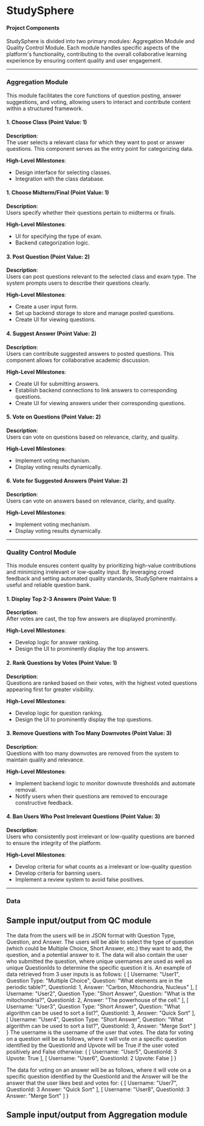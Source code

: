 # StudySphere

#### Project Components

StudySphere is divided into two primary modules: Aggregation Module and Quality Control Module. Each module handles specific aspects of the platform's functionality, contributing to the overall collaborative learning experience by ensuring content quality and user engagement.

---

### Aggregation Module
This module facilitates the core functions of question posting, answer suggestions, and voting, allowing users to interact and contribute content within a structured framework.

#### 1. Choose Class (Point Value: 1)
**Description**:  
The user selects a relevant class for which they want to post or answer questions. This component serves as the entry point for categorizing data.

**High-Level Milestones**:
- Design interface for selecting classes.
- Integration with the class database.
  
#### 1. Choose Midterm/Final (Point Value: 1)
**Description**:  
Users specify whether their questions pertain to midterms or finals.

**High-Level Milestones**:
- UI for specifying the type of exam.
- Backend categorization logic.

#### 3. Post Question (Point Value: 2)
**Description**:  
Users can post questions relevant to the selected class and exam type. The system prompts users to describe their questions clearly.

**High-Level Milestones**:
- Create a user input form.
- Set up backend storage to store and manage posted questions.
- Create UI for viewing questions.

#### 4. Suggest Answer (Point Value: 2)
**Description**:  
Users can contribute suggested answers to posted questions. This component allows for collaborative academic discussion.

**High-Level Milestones**:
- Create UI for submitting answers.
- Establish backend connections to link answers to corresponding questions.
- Create UI for viewing answers under their corresponding questions.

#### 5. Vote on Questions (Point Value: 2)
**Description**:  
Users can vote on questions based on relevance, clarity, and quality.

**High-Level Milestones**:
- Implement voting mechanism.
- Display voting results dynamically.

#### 6. Vote for Suggested Answers (Point Value: 2)
**Description**:  
Users can vote on answers based on relevance, clarity, and quality.

**High-Level Milestones**:
- Implement voting mechanism.
- Display voting results dynamically.

---

### Quality Control Module

This module ensures content quality by prioritizing high-value contributions and minimizing irrelevant or low-quality input. By leveraging crowd feedback and setting automated quality standards, StudySphere maintains a useful and reliable question bank.

#### 1. Display Top 2-3 Answers (Point Value: 1)
**Description**:  
After votes are cast, the top few answers are displayed prominently.

**High-Level Milestones**:
- Develop logic for answer ranking.
- Design the UI to prominently display the top answers.

#### 2. Rank Questions by Votes (Point Value: 1)
**Description**:  
Questions are ranked based on their votes, with the highest voted questions appearing first for greater visibility.

**High-Level Milestones**:
- Develop logic for question ranking.
- Design the UI to prominently display the top questions.

#### 3. Remove Questions with Too Many Downvotes (Point Value: 3)
**Description**:  
Questions with too many downvotes are removed from the system to maintain quality and relevance.

**High-Level Milestones**:
- Implement backend logic to monitor downvote thresholds and automate removal.
- Notify users when their questions are removed to encourage constructive feedback.

#### 4. Ban Users Who Post Irrelevant Questions (Point Value: 3)
**Description**:  
Users who consistently post irrelevant or low-quality questions are banned to ensure the integrity of the platform.

**High-Level Milestones**:
- Develop criteria for what counts as a irrelevant or low-quality question
- Develop criteria for banning users.
- Implement a review system to avoid false positives.

---

### Data
## Sample input/output from QC module
The data from the users will be in JSON format with Question Type, Question, and Answer. The users will be able to select the type of question (which could be Multiple Choice, Short Answer, etc.) they want to add, the question, and a potential answer to it. The data will also contain the user who submitted the question, where unique usernames are used as well as unique QuestionIds to determine the specific question it is. An example of data retrieved from 3 user inputs is as follows: 
{
  [
    Username: "User1", 
    Question Type: "Multiple Choice",
    Question: "What elements are in the periodic table?", 
    QuestionId: 1,
    Answer: "Carbon, Mitochondria, Nucleus"
  ], 
  [
    Username: "User2",
    Question Type: "Short Answer",
    Question: "What is the mitochondria?", 
    QuestionId: 2,
    Answer: "The powerhouse of the cell."
  ], 
  [
    Username: "User3", 
    Question Type: "Short Answer",
    Question: "What algorithm can be used to sort a list?", 
    QuestionId: 3,
    Answer: "Quick Sort"
  ], 
  [
    Username: "User4", 
    Question Type: "Short Answer",
    Question: "What algorithm can be used to sort a list?", 
    QuestionId: 3,
    Answer: "Merge Sort"
  ]  
}
The username is the username of the user that votes. 
The data for voting on a question will be as follows, where it will vote on a specific question identified by the QuestionId and Upvote will be True if the user voted positively and False otherwise: 
{
  [
    Username: "User5",
    QuestionId: 3
    Upvote: True
  ], 
  [
    Username: "User6",
    QuestionId: 2
    Upvote: False
  ]
}

The data for voting on an answer will be as follows, where it will vote on a specific question identified by the QuestionId and the Answer will be the answer that the user likes best and votes for:
{
  [
    Username: "User7",
    QuestionId: 3
    Answer: "Quick Sort"
  ], 
  [
    Username: "User8",
    QuestionId: 3
    Answer: "Merge Sort"
  ]
}

## Sample input/output from Aggregation module

